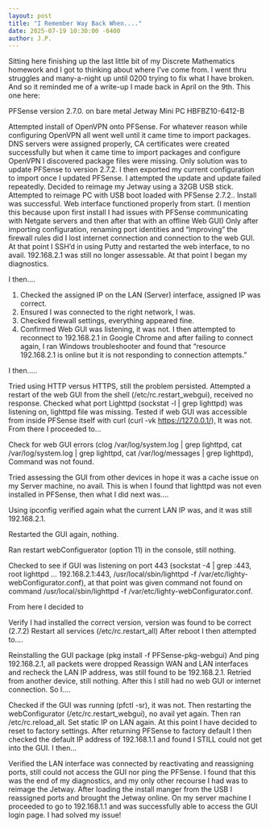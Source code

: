 ```yaml
---
layout: post
title: "I Remember Way Back When...."
date: 2025-07-19 10:30:00 -0400
author: J.P.
---
```


Sitting here finishing up the last little bit of my Discrete Mathematics homework and I got to thinking about where I’ve come from. I went thru struggles and many-a-night up until 0200 trying to fix what I have broken. And so it reminded me of a write-up I made back in April on the 9th. 
This one here:

PFSense version 2.7.0. on bare metal Jetway Mini PC HBFBZ10-6412-B

Attempted install of OpenVPN onto PFSense. For whatever reason while configuring OpenVPN all went well until it came time to import packages. DNS servers were assigned properly, CA certificates were created successfully but when it came time to import packages and configure OpenVPN I discovered package files were missing. Only solution was to update PFSense to version 2.7.2. I then exported my current configuration to import once I updated PFSense. I attempted the update and update failed repeatedly. Decided to reimage my Jetway using a 32GB USB stick. Attempted to reimage PC with USB boot loaded with PFSense 2.7.2.. Install was successful. Web interface functioned properly from start. (I mention this because upon first install I had issues with PFSense communicating with Netgate servers and then after that with an offline Web GUI) Only after importing configuration, renaming port identities and “improving” the firewall rules did I lost internet connection and connection to the web GUI. At that point I SSH’d in using Putty and restarted the web interface, to no avail. 192.168.2.1 was still no longer assessable. At that point I began my diagnostics.

I then….
1. Checked the assigned IP on the LAN (Server) interface, assigned IP was correct.
2. Ensured I was connected to the right network, I was.
3. Checked firewall settings, everything appeared fine.
4. Confirmed Web GUI was listening, it was not.
I then attempted to reconnect to 192.168.2.1 in Google Chrome and after failing to connect again, I ran Windows troubleshooter and found that “resource 192.168.2.1 is online but it is not responding to connection attempts.”

I then…..

Tried using HTTP versus HTTPS, still the problem persisted.
Attempted a restart of the web GUI from the shell (/etc/rc.restart_webgui), received no response.
Checked what port Lighttpd (sockstat -l | grep lighttpd) was listening on, lighttpd file was missing.
Tested if web GUI was accessible from inside PFSense itself with curl (curl -vk https://127.0.0.1/), It was not.
From there I proceeded to…

Check for web GUI errors (clog /var/log/system.log | grep lighttpd, cat /var/log/system.log | grep lighttpd, cat /var/log/messages | grep lighttpd), Command was not found.

Tried assessing the GUI from other devices in hope it was a cache issue on my Server machine, no avail.
This is when I found that lighttpd was not even installed in PFSense, then what I did next was….

Using ipconfig verified again what the current LAN IP was, and it was still 192.168.2.1.

Restarted the GUI again, nothing.

Ran restart webConfiguerator (option 11) in the console, still nothing.

Checked to see if GUI was listening on port 443 (sockstat -4 | grep :443, root lighttpd ... 192.168.2.1:443, /usr/local/sbin/lighttpd -f /var/etc/lighty-webConfigurator.conf), at that point was given command not found on command /usr/local/sbin/lighttpd -f /var/etc/lighty-webConfigurator.conf.

From here I decided to

Verify I had installed the correct version, version was found to be correct (2.7.2)
Restart all services (/etc/rc.restart_all)
After reboot I then attempted to….

Reinstalling the GUI package (pkg install -f PFSense-pkg-webgui)
And ping 192.168.2.1, all packets were dropped
Reassign WAN and LAN interfaces and recheck the LAN IP address, was still found to be 192.168.2.1.
Retried from another device, still nothing.
After this I still had no web GUI or internet connection.
So I….

Checked if the GUI was running (pfctl -sr), it was not.
Then restarting the webConfigurator (/etc/rc.restart_webgui), no avail yet again.
Then ran /etc/rc.reload_all.
Set static IP on LAN again.
At this point I have decided to reset to factory settings. After returning PFSense to factory default I then checked the default IP address of 192.168.1.1 and found I STILL could not get into the GUI. I then…

Verified the LAN interface was connected by reactivating and reassigning ports, still could not access the GUI nor ping the PFSense.
I found that this was the end of my diagnostics, and my only other recourse I had was to reimage the Jetway. After loading the install manger from the USB I reassigned ports and brought the Jetway online. On my server machine I proceeded to go to 192.168.1.1 and was successfully able to access the GUI login page. I had solved my issue!